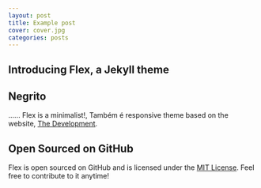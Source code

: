```yaml
---
layout: post
title: Example post
cover: cover.jpg
categories: posts
---
```


## Introducing Flex, a Jekyll theme
## Negrito
......
Flex is a minimalist!, Também é responsive theme based on the website, [The Development](http://thedevelopment.co).

## Open Sourced on GitHub

Flex is open sourced on GitHub and is licensed under the [MIT License](http://opensource.org/licenses/MIT). Feel free to contribute to it anytime!
